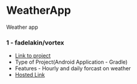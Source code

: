 # WeatherApp

Weather app

### 1 - fadelakin/vortex
- [Link to project](https://github.com/fadelakin/vortex)
- Type of Project(Android Application - Gradle)
- Features - Hourly and daily forcast on weather
- [Hosted Link](https://play.google.com/store/apps/details?id=com.fisheradelakin.vortex)

